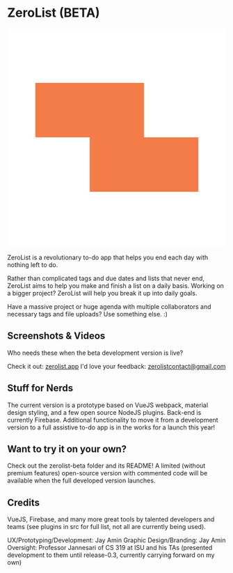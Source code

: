 
# ZeroList (BETA)
<p align="center">
  <img src="./zerolist-beta/readme-src/logo-large.png" alt="[placeholder for ZeroList logo]"
       height="500">
</p>

ZeroList is a revolutionary to-do app that helps you end each day with nothing left to do.

Rather than complicated tags and due dates and lists that never end, ZeroList aims to help you make and finish a list on a daily basis. Working on a bigger project? ZeroList will help you break it up into daily goals.

Have a massive project or huge agenda with multiple collaborators and necessary tags and file uploads? Use something else. :)

## Screenshots & Videos
Who needs these when the beta development version is live?

Check it out: [zerolist.app](https://zerolist.app)
I'd love your feedback: zerolistcontact@gmail.com

## Stuff for Nerds

The current version is a prototype based on VueJS webpack, material design styling, and a few open source NodeJS plugins. Back-end is currently Firebase. Additional functionality to move it from a development version to a full assistive to-do app is in the works for a launch this year!

## Want to try it on your own?

Check out the zerolist-beta folder and its README! A limited (without premium features) open-source version with commented code will be available when the full developed version launches.


## Credits
VueJS, Firebase, and many more great tools by talented developers and teams (see plugins in src for full list, not all are currently being used).

UX/Prototyping/Development: Jay Amin
Graphic Design/Branding: Jay Amin
Oversight: Professor Jannesari of CS 319 at ISU and his TAs (presented development to them until release-0.3, currently carrying forward on my own)
